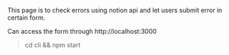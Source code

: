 This page is to check errors using notion api and let users submit error in certain form.

Can access the form through http://localhost:3000

> cd cli && npm start

